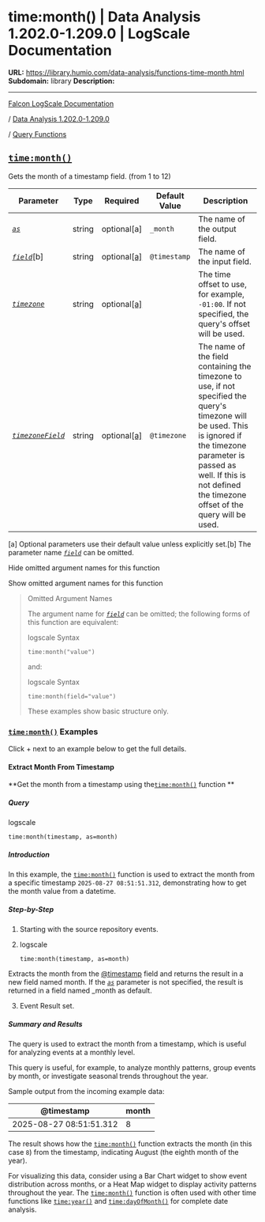 # time:month() | Data Analysis 1.202.0-1.209.0 | LogScale Documentation

**URL:** https://library.humio.com/data-analysis/functions-time-month.html
**Subdomain:** library
**Description:** 

---

[Falcon LogScale Documentation](https://library.humio.com)

/ [Data Analysis 1.202.0-1.209.0](data-analysis-docs.html)

/ [Query Functions](functions.html)

## [`time:month()`](functions-time-month.html "time:month\(\)")

Gets the month of a timestamp field. (from 1 to 12) 

Parameter| Type| Required| Default Value| Description  
---|---|---|---|---  
[ _`as`_](functions-time-month.html#query-functions-time-month-as)|  string| optional[a] | `_month`|  The name of the output field.   
[_`field`_](functions-time-month.html#query-functions-time-month-field)[b]| string| optional[[a]](functions-time-month.html#ftn.table-functions-time-month-optparamfn) | `@timestamp`|  The name of the input field.   
[_`timezone`_](functions-time-month.html#query-functions-time-month-timezone)|  string| optional[[a]](functions-time-month.html#ftn.table-functions-time-month-optparamfn) |  |  The time offset to use, for example, `-01:00`. If not specified, the query's offset will be used.   
[_`timezoneField`_](functions-time-month.html#query-functions-time-month-timezonefield)|  string| optional[[a]](functions-time-month.html#ftn.table-functions-time-month-optparamfn) | `@timezone`|  The name of the field containing the timezone to use, if not specified the query's timezone will be used. This is ignored if the timezone parameter is passed as well. If this is not defined the timezone offset of the query will be used.   
[a] Optional parameters use their default value unless explicitly set.[b] The parameter name [_`field`_](functions-time-month.html#query-functions-time-month-field) can be omitted.  
  
Hide omitted argument names for this function

Show omitted argument names for this function

> Omitted Argument Names
> 
> The argument name for [_`field`_](functions-time-month.html#query-functions-time-month-field) can be omitted; the following forms of this function are equivalent:
> 
> logscale Syntax
>     
>     
>     time:month("value")
> 
> and:
> 
> logscale Syntax
>     
>     
>     time:month(field="value")
> 
> These examples show basic structure only.

### [`time:month()`](functions-time-month.html "time:month\(\)") Examples

Click + next to an example below to get the full details.

#### Extract Month From Timestamp

**Get the month from a timestamp using the[`time:month()`](functions-time-month.html "time:month\(\)") function **

##### Query

logscale
    
    
    time:month(timestamp, as=month)

##### Introduction

In this example, the [`time:month()`](functions-time-month.html "time:month\(\)") function is used to extract the month from a specific timestamp `2025-08-27 08:51:51.312`, demonstrating how to get the month value from a datetime. 

##### Step-by-Step

  1. Starting with the source repository events.

  2. logscale
         
         time:month(timestamp, as=month)

Extracts the month from the [@timestamp](searching-data-event-fields.html#searching-data-event-fields-metadata-timestamp) field and returns the result in a new field named month. If the [_`as`_](functions-time-month.html#query-functions-time-month-as) parameter is not specified, the result is returned in a field named _month as default. 

  3. Event Result set.




##### Summary and Results

The query is used to extract the month from a timestamp, which is useful for analyzing events at a monthly level. 

This query is useful, for example, to analyze monthly patterns, group events by month, or investigate seasonal trends throughout the year. 

Sample output from the incoming example data: 

@timestamp| month  
---|---  
2025-08-27 08:51:51.312| 8  
  
The result shows how the [`time:month()`](functions-time-month.html "time:month\(\)") function extracts the month (in this case `8`) from the timestamp, indicating August (the eighth month of the year). 

For visualizing this data, consider using a Bar Chart widget to show event distribution across months, or a Heat Map widget to display activity patterns throughout the year. The [`time:month()`](functions-time-month.html "time:month\(\)") function is often used with other time functions like [`time:year()`](functions-time-year.html "time:year\(\)") and [`time:dayOfMonth()`](functions-time-dayofmonth.html "time:dayOfMonth\(\)") for complete date analysis.
